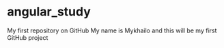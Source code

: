 # angular_study
My first repository on GitHub
My name is Mykhailo and this will be my first GitHub project

